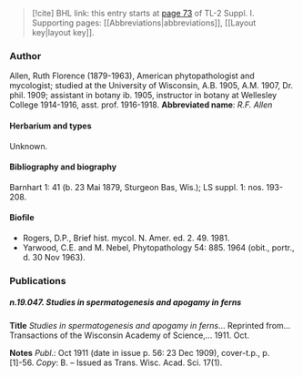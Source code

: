 > [!cite] BHL link: this entry starts at [page 73](https://www.biodiversitylibrary.org/page/33264800) of TL-2 Suppl. I.
> Supporting pages: [[Abbreviations|abbreviations]], [[Layout key|layout key]].

### Author

Allen, Ruth Florence (1879-1963), American phytopathologist and mycologist; studied at the University of Wisconsin, A.B. 1905, A.M. 1907, Dr. phil. 1909; assistant in botany ib. 1905, instructor in botany at Wellesley College 1914-1916, asst. prof. 1916-1918. 
**Abbreviated name**: *R.F. Allen*

#### Herbarium and types

Unknown.

#### Bibliography and biography

Barnhart 1: 41 (b. 23 Mai 1879, Sturgeon Bas, Wis.); LS suppl. 1: nos. 193-208.

#### Biofile

- Rogers, D.P., Brief hist. mycol. N. Amer. ed. 2. 49. 1981.
- Yarwood, C.E. and M. Nebel, Phytopathology 54: 885. 1964 (obit., portr., d. 30 Nov 1963).

### Publications

##### n.19.047. Studies in spermatogenesis and apogamy in ferns

**Title**
*Studies in spermatogenesis and apogamy in ferns*... Reprinted from... Transactions of the Wisconsin Academy of Science,... 1911. Oct.

**Notes**
*Publ*.: Oct 1911 (date in issue p. 56: 23 Dec 1909), cover-t.p., p. \[1\]-56. *Copy*: B. – Issued as Trans. Wisc. Acad. Sci. 17(1).

